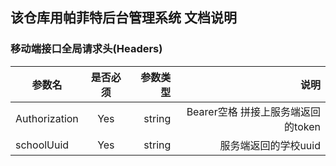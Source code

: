 ## 该仓库用帕菲特后台管理系统 文档说明

### 移动端接口全局请求头(Headers)

| 参数名        | 是否必须       | 参数类型 | 说明                              |
| --------      | :----------: | -----:   | -----:                           |
| Authorization | Yes          | string   | Bearer空格 拼接上服务端返回的token  |
| schoolUuid 	  | Yes        | string   | 服务端返回的学校uuid               |
